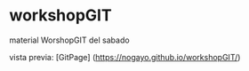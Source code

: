 # workshopGIT
material WorshopGIT del sabado

vista previa: [GitPage] (https://nogayo.github.io/workshopGIT/)
